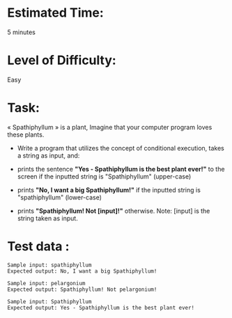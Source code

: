# Estimated Time:
5 minutes

# Level of Difficulty:
Easy


# Task:

«  Spathiphyllum » is a plant, Imagine that your computer program loves these plants. 

  * Write a program that utilizes the concept of conditional execution, takes a string as input, and:
  
   * prints the sentence **"Yes - Spathiphyllum is the best plant ever!"** to the screen if the inputted string is "Spathiphyllum" (upper-case)
   
   * prints **"No, I want a big Spathiphyllum!"** if the inputted string is "spathiphyllum" (lower-case)
   
   * prints **"Spathiphyllum! Not [input]!"** otherwise. Note: [input] is the string taken as input.


# Test data : 
```
Sample input: spathiphyllum
Expected output: No, I want a big Spathiphyllum!

Sample input: pelargonium
Expected output: Spathiphyllum! Not pelargonium!

Sample input: Spathiphyllum
Expected output: Yes - Spathiphyllum is the best plant ever!
```


